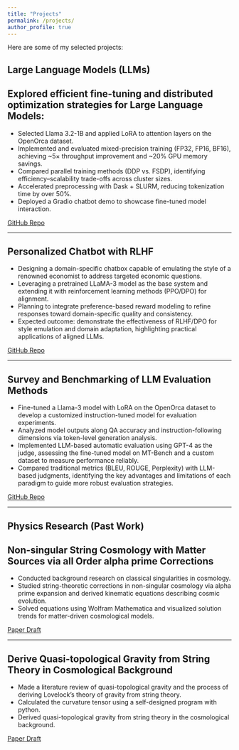 ```yaml
---
title: "Projects"
permalink: /projects/
author_profile: true 
---
```


Here are some of my selected projects:

## Large Language Models (LLMs)

## Explored efficient fine-tuning and distributed optimization strategies for Large Language Models:
- Selected Llama 3.2-1B and applied LoRA to attention layers on the OpenOrca dataset. 
- Implemented and evaluated mixed-precision training (FP32, FP16, BF16), achieving ~5× throughput improvement and ~20% GPU memory savings.
- Compared parallel training methods (DDP vs. FSDP), identifying efficiency–scalability trade-offs across cluster sizes.
- Accelerated preprocessing with Dask + SLURM, reducing tokenization time by over 50%.
- Deployed a Gradio chatbot demo to showcase fine-tuned model interaction.

[GitHub Repo](https://github.com/YangQ411/Hybrid-Fine-Tuning-and-Parallelism-Training-for-Llama3-)

---

## Personalized Chatbot with RLHF
- Designing a domain-specific chatbox capable of emulating the style of a renowned economist to address targeted economic questions.  
- Leveraging a pretrained LLaMA-3 model as the base system and extending it with reinforcement learning methods (PPO/DPO) for alignment.  
- Planning to integrate preference-based reward modeling to refine responses toward domain-specific quality and consistency.  
- Expected outcome: demonstrate the effectiveness of RLHF/DPO for style emulation and domain adaptation, highlighting practical applications of aligned LLMs.

[GitHub Repo](https://github.com/YangQ411/llama-lora-study)

---

## Survey and Benchmarking of LLM Evaluation Methods
- Fine-tuned a Llama-3 model with LoRA on the OpenOrca dataset to develop a customized instruction-tuned model for evaluation experiments.  
- Analyzed model outputs along QA accuracy and instruction-following dimensions via token-level generation analysis.  
- Implemented LLM-based automatic evaluation using GPT-4 as the judge, assessing the fine-tuned model on MT-Bench and a custom dataset to measure performance reliably.  
- Compared traditional metrics (BLEU, ROUGE, Perplexity) with LLM-based judgments, identifying the key advantages and limitations of each paradigm to guide more robust evaluation strategies.

[GitHub Repo](https://github.com/YangQ411/LLM-Eval-Pipeline)

---

## Physics Research (Past Work)

## Non-singular String Cosmology with Matter Sources via all Order alpha prime  Corrections
- Conducted background research on classical singularities in cosmology. 
- Studied string-theoretic corrections in non-singular cosmology via alpha prime expansion and derived kinematic equations describing cosmic evolution. 
- Solved equations using Wolfram Mathematica and visualized solution trends for matter-driven cosmological models. 

[Paper Draft](#)

---

## Derive Quasi-topological Gravity from String Theory in Cosmological Background
- Made a literature review of quasi-topological gravity and the process of deriving Lovelock’s theory of gravity from string theory.  
- Calculated the curvature tensor using a self-designed program with python.  
- Derived quasi-topological gravity from string theory in the cosmological background.  

[Paper Draft](#)